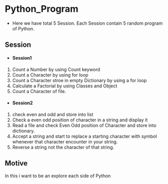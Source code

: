 # Python_Program
- Here we have total 5 Session. Each Session contain 5 random program of Python.

## Session

- #### Session1<br/>
1) Count a Number by using Count keyword
2) Count a Character by using for loop
3) Count a Character stroe in empty Dictionary by using a for loop
4) Calculate a Factorial by using Classes and Object
5) Count a Character of file.

- #### Session2<br/>
1) check even and odd and store into list 
2) Check a even odd position of character in a string and display it
3) Read a file and check Even Odd position of Character and store into dictionary.
4) Accept a string and start to replace a starting character with symbol whenever that character encounter in your string.
5) Reverse a string not the character of that string.

## Motive
In this i want to be an explore each side of Python 
